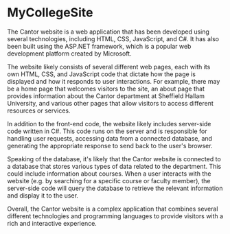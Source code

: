 # MyCollegeSite
The Cantor website is a web application that has been developed using several technologies, including HTML, CSS, JavaScript, and C#. It has also been built using the ASP.NET framework, which is a popular web development platform created by Microsoft.

The website likely consists of several different web pages, each with its own HTML, CSS, and JavaScript code that dictate how the page is displayed and how it responds to user interactions. For example, there may be a home page that welcomes visitors to the site, an about page that provides information about the Cantor department at Sheffield Hallam University, and various other pages that allow visitors to access different resources or services.

In addition to the front-end code, the website likely includes server-side code written in C#. This code runs on the server and is responsible for handling user requests, accessing data from a connected database, and generating the appropriate response to send back to the user's browser.

Speaking of the database, it's likely that the Cantor website is connected to a database that stores various types of data related to the department. This could include information about courses. When a user interacts with the website (e.g. by searching for a specific course or faculty member), the server-side code will query the database to retrieve the relevant information and display it to the user.

Overall, the Cantor website is a complex application that combines several different technologies and programming languages to provide visitors with a rich and interactive experience.
